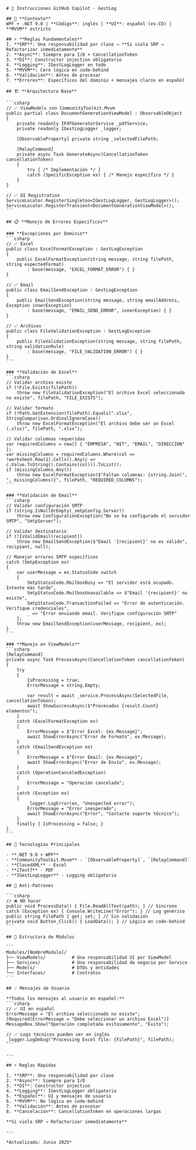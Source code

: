 ````instructions
# 🚀 Instrucciones GitHub Copilot - GestLog

## 🎯 **Contexto**
WPF + .NET 9.0 | **Código**: inglés | **UI**: español (es-CO) | **MVVM** estricto

## ⚡ **Reglas Fundamentales**
1. **SRP**: Una responsabilidad por clase → **Si viola SRP → Refactorizar inmediatamente**
2. **Async**: Siempre para I/O + CancellationToken
3. **DI**: Constructor injection obligatorio
4. **Logging**: IGestLogLogger en todo
5. **MVVM**: Cero lógica en code-behind
6. **Validación**: Antes de procesar
7. **Errores**: Específicos del dominio + mensajes claros en español

## 🏗️ **Arquitectura Base**

```csharp
// ✅ ViewModels con CommunityToolkit.Mvvm
public partial class DocumentGenerationViewModel : ObservableObject
{
    private readonly IPdfGeneratorService _pdfService;
    private readonly IGestLogLogger _logger;
    
    [ObservableProperty] private string _selectedFilePath;
    
    [RelayCommand]
    private async Task GenerateAsync(CancellationToken cancellationToken)
    {
        try { /* Implementación */ }
        catch (SpecificException ex) { /* Manejo específico */ }
    }
}

// ✅ DI Registration
ServiceLocator.RegisterSingleton<IGestLogLogger, GestLogLogger>();
ServiceLocator.RegisterTransient<DocumentGenerationViewModel>();
```

## 📋 **Manejo de Errores Específicos**

### **Excepciones por Dominio**
```csharp
// ✅ Excel
public class ExcelFormatException : GestLogException
{
    public ExcelFormatException(string message, string filePath, string expectedFormat) 
        : base(message, "EXCEL_FORMAT_ERROR") { }
}

// ✅ Email
public class EmailSendException : GestLogException
{
    public EmailSendException(string message, string emailAddress, Exception innerException) 
        : base(message, "EMAIL_SEND_ERROR", innerException) { }
}

// ✅ Archivos
public class FileValidationException : GestLogException
{
    public FileValidationException(string message, string filePath, string validationRule) 
        : base(message, "FILE_VALIDATION_ERROR") { }
}
```

### **Validación de Excel**
```csharp
// Validar archivo existe
if (!File.Exists(filePath))
    throw new FileValidationException("El archivo Excel seleccionado no existe", filePath, "FILE_EXISTS");

// Validar formato
if (!Path.GetExtension(filePath).Equals(".xlsx", StringComparison.OrdinalIgnoreCase))
    throw new ExcelFormatException("El archivo debe ser un Excel (.xlsx)", filePath, ".xlsx");

// Validar columnas requeridas
var requiredColumns = new[] { "EMPRESA", "NIT", "EMAIL", "DIRECCION" };
var missingColumns = requiredColumns.Where(col => !worksheet.Row(1).Cells().Any(c => c.Value.ToString().Contains(col))).ToList();
if (missingColumns.Any())
    throw new ExcelFormatException($"Faltan columnas: {string.Join(", ", missingColumns)}", filePath, "REQUIRED_COLUMNS");
```

### **Validación de Email**
```csharp
// Validar configuración SMTP
if (string.IsNullOrEmpty(_smtpConfig.Server))
    throw new ConfigurationException("No se ha configurado el servidor SMTP", "SmtpServer");

// Validar destinatario
if (!IsValidEmail(recipient))
    throw new EmailSendException($"Email '{recipient}' no es válido", recipient, null);

// Manejar errores SMTP específicos
catch (SmtpException ex)
{
    var userMessage = ex.StatusCode switch
    {
        SmtpStatusCode.MailboxBusy => "El servidor está ocupado. Intente más tarde",
        SmtpStatusCode.MailboxUnavailable => $"Email '{recipient}' no existe",
        SmtpStatusCode.TransactionFailed => "Error de autenticación. Verifique credenciales",
        _ => "Error enviando email. Verifique configuración SMTP"
    };
    throw new EmailSendException(userMessage, recipient, ex);
}
```

### **Manejo en ViewModels**
```csharp
[RelayCommand]
private async Task ProcessAsync(CancellationToken cancellationToken)
{
    try
    {
        IsProcessing = true;
        ErrorMessage = string.Empty;
        
        var result = await _service.ProcessAsync(SelectedFile, cancellationToken);
        await ShowSuccessAsync($"Procesados {result.Count} elementos");
    }
    catch (ExcelFormatException ex)
    {
        ErrorMessage = $"Error Excel: {ex.Message}";
        await ShowErrorAsync("Error de Formato", ex.Message);
    }
    catch (EmailSendException ex)
    {
        ErrorMessage = $"Error Email: {ex.Message}";
        await ShowErrorAsync("Error de Envío", ex.Message);
    }
    catch (OperationCanceledException)
    {
        ErrorMessage = "Operación cancelada";
    }
    catch (Exception ex)
    {
        _logger.LogError(ex, "Unexpected error");
        ErrorMessage = "Error inesperado";
        await ShowErrorAsync("Error", "Contacte soporte técnico");
    }
    finally { IsProcessing = false; }
}
```

## 🎯 Tecnologías Principales

- **.NET 9.0 + WPF**
- **CommunityToolkit.Mvvm** - `[ObservableProperty]`, `[RelayCommand]`
- **ClosedXML** - Excel
- **iText7** - PDF
- **IGestLogLogger** - Logging obligatorio

## 🚫 Anti-Patrones

```csharp
// ❌ NO hacer
public void ProcessData() { File.ReadAllText(path); } // Síncrono
catch (Exception ex) { Console.WriteLine("Error"); } // Log genérico
public string FilePath { get; set; } // Sin validación
private void Button_Click() { LoadData(); } // Lógica en code-behind
```

## 📁 Estructura de Módulos

```
Modules/[NombreModulo]/
├── ViewModels/          # Una responsabilidad UI por ViewModel
├── Services/            # Una responsabilidad de negocio por Service
├── Models/              # DTOs y entidades
└── Interfaces/          # Contratos
```

## 💡 Mensajes de Usuario

**Todos los mensajes al usuario en español:**
```csharp
// ✅ UI en español
ErrorMessage = "El archivo seleccionado no existe";
[Required(ErrorMessage = "Debe seleccionar un archivo Excel")]
MessageBox.Show("Operación completada exitosamente", "Éxito");

// ✅ Logs técnicos pueden ser en inglés
_logger.LogDebug("Processing Excel file: {FilePath}", filePath);
```

---

## ⚡ Reglas Rápidas

1. **SRP**: Una responsabilidad por clase
2. **Async**: Siempre para I/O
3. **DI**: Constructor injection
4. **Logging**: IGestLogLogger obligatorio
5. **Español**: UI y mensajes de usuario
6. **MVVM**: No lógica en code-behind
7. **Validación**: Antes de procesar
8. **Cancelación**: CancellationToken en operaciones largas

**Si viola SRP → Refactorizar inmediatamente**

---

*Actualizado: Junio 2025*
````
